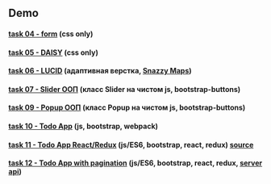 ## Demo

#### [task 04 - form](https://knazarenko.github.io/task04_form/) (css only)

#### [task 05 - DAISY](https://knazarenko.github.io/task05_daisy/) (css only)

#### [task 06 - LUCID](https://knazarenko.github.io/task06_LUCID_adaptive_layout/dist/index.html) (адаптивная верстка, [Snazzy Maps](https://snazzymaps.com/))

#### [task 07 - Slider ООП](https://knazarenko.github.io/task07_Slider_gallery/) (класс Slider на чистом js, bootstrap-buttons)

#### [task 09 - Popup ООП](https://knazarenko.github.io/task09_Popup/) (класс Popup на чистом js, bootstrap-buttons)

#### [task 10 - Todo App](https://knazarenko.github.io/task10_todo_webpack/) (js, bootstrap, webpack)

#### [task 11 - Todo App React/Redux](https://knazarenko.github.io/task11_todo-react/) (js/ES6, bootstrap, react, redux) [source](https://github.com/KNazarenko/todo_react-redux_app/tree/master)

#### [task 12 - Todo App with pagination](https://knazarenko.github.io/task12_todo-bj/) (js/ES6, bootstrap, react, redux, [server api](https://uxcandy.com/))
